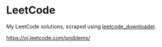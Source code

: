 LeetCode
========

My LeetCode solutions, scraped using [leetcode_downloader](https://github.com/tg123/leetcode_downloader).

https://oj.leetcode.com/problems/
